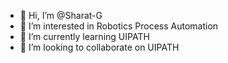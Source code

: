 - 👋 Hi, I’m @Sharat-G
- 👀 I’m interested in Robotics Process Automation
- 🌱 I’m currently learning UIPATH
- 💞️ I’m looking to collaborate on UIPATH
<!---
Sharat-G/Sharat-G is a ✨ special ✨ repository because its `README.md` (this file) appears on your GitHub profile.
You can click the Preview link to take a look at your changes.
--->
